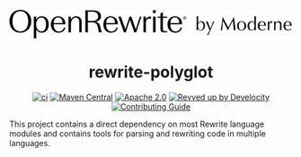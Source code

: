 <p align="center">
  <a href="https://docs.openrewrite.org">
    <picture>
      <source media="(prefers-color-scheme: dark)" srcset="https://github.com/openrewrite/rewrite/raw/main/doc/logo-oss-dark.svg">
      <source media="(prefers-color-scheme: light)" srcset="https://github.com/openrewrite/rewrite/raw/main/doc/logo-oss-light.svg">
      <img alt="OpenRewrite Logo" src="https://github.com/openrewrite/rewrite/raw/main/doc/logo-oss-light.svg" width='600px'>
    </picture>
  </a>
</p>

<div align="center">
  <h1>rewrite-polyglot</h1>
</div>

<div align="center">

<!-- Keep the gap above this line, otherwise they won't render correctly! -->
[![ci](https://github.com/openrewrite/rewrite-polyglot/actions/workflows/ci.yml/badge.svg)](https://github.com/openrewrite/rewrite-polyglot/actions/workflows/ci.yml)
[![Maven Central](https://img.shields.io/maven-central/v/org.openrewrite/rewrite-polyglot.svg)](https://mvnrepository.com/artifact/org.openrewrite/rewrite-polyglot)
[![Apache 2.0](https://img.shields.io/github/license/openrewrite/rewrite-polyglot.svg)](https://www.apache.org/licenses/LICENSE-2.0)
[![Revved up by Develocity](https://img.shields.io/badge/Revved%20up%20by-Develocity-06A0CE?logo=Gradle&labelColor=02303A)](https://ge.openrewrite.org/scans)
[![Contributing Guide](https://img.shields.io/badge/Contributing-Guide-informational)](https://github.com/openrewrite/.github/blob/main/CONTRIBUTING.md)
</div>


This project contains a direct dependency on most Rewrite language modules and contains tools for parsing and rewriting code in multiple languages.
